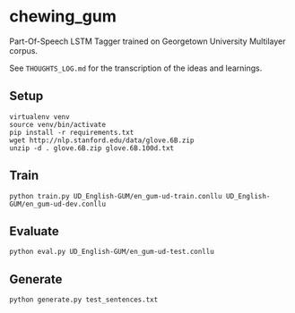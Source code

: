 # chewing_gum
Part-Of-Speech LSTM Tagger trained on Georgetown University Multilayer corpus.


See `THOUGHTS_LOG.md` for the transcription of the ideas and learnings.

## Setup
```
virtualenv venv
source venv/bin/activate
pip install -r requirements.txt
wget http://nlp.stanford.edu/data/glove.6B.zip
unzip -d . glove.6B.zip glove.6B.100d.txt
```

## Train
```
python train.py UD_English-GUM/en_gum-ud-train.conllu UD_English-GUM/en_gum-ud-dev.conllu
```

## Evaluate
```
python eval.py UD_English-GUM/en_gum-ud-test.conllu
```

## Generate
```
python generate.py test_sentences.txt
```
